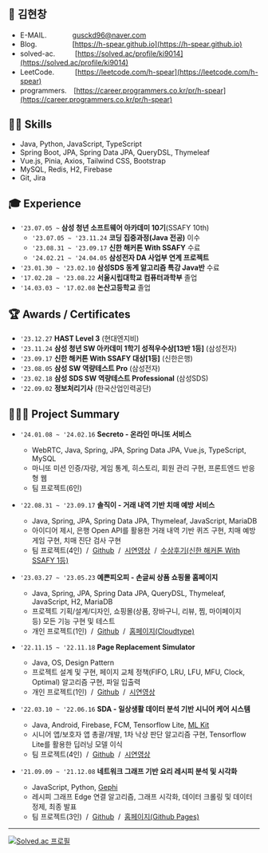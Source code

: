 ## 🍠 김현창

-   E-MAIL.　　&nbsp;&nbsp;&nbsp;&nbsp;&nbsp;&nbsp;gusckd96@naver.com
-   Blog.&nbsp;&nbsp;&nbsp;&nbsp;&nbsp;&nbsp;&nbsp;&nbsp;&nbsp;&nbsp;&nbsp;&nbsp;&nbsp;&nbsp;&nbsp;&nbsp;&nbsp;&nbsp;[https://h-spear.github.io](https://h-spear.github.io)
-   solved-ac.　　&nbsp;&nbsp;&nbsp;[https://solved.ac/profile/ki9014](https://solved.ac/profile/ki9014)
-   LeetCode.　&nbsp;&nbsp;&nbsp;&nbsp;&nbsp;&nbsp;&nbsp;[https://leetcode.com/h-spear](https://leetcode.com/h-spear)
-   programmers.　[https://career.programmers.co.kr/pr/h-spear](https://career.programmers.co.kr/pr/h-spear)

## 👨‍💻 Skills

-   Java, Python, JavaScript, TypeScript
-   Spring Boot, JPA, Spring Data JPA, QueryDSL, Thymeleaf
-   Vue.js, Pinia, Axios, Tailwind CSS, Bootstrap
-   MySQL, Redis, H2, Firebase
-   Git, Jira

## 🎓 Experience

-   `'23.07.05 ~` **삼성 청년 소프트웨어 아카데미 10기**(SSAFY 10th)
    -   `'23.07.05 ~ '23.11.24` **코딩 집중과정(Java 전공)** 이수
    -   `'23.08.31 ~ '23.09.17` **신한 해커톤 With SSAFY** 수료
    -   `'24.02.21 ~ '24.04.05` **삼성전자 DA 사업부 연계 프로젝트**
-   `'23.01.30 ~ '23.02.10` **삼성SDS 동계 알고리즘 특강 Java반** 수료
-   `'17.02.28 ~ '23.08.22` **서울시립대학교 컴퓨터과학부** 졸업
-   `'14.03.03 ~ '17.02.08` **논산고등학교** 졸업

## 🏆 Awards / Certificates

-   `'23.12.27` **HAST Level 3** (현대엔지비)
-   `'23.11.24` **삼성 청년 SW 아카데미 1학기 성적우수상[13반 1등]** (삼성전자)
-   `'23.09.17` **신한 해커톤 With SSAFY 대상[1등]** (신한은행)
-   `'23.08.05` **삼성 SW 역량테스트 Pro** (삼성전자)
-   `'23.02.18` **삼성 SDS SW 역량테스트 Professional** (삼성SDS)
-   `'22.09.02` **정보처리기사** (한국산업인력공단)

## 👨🏻‍💻 Project Summary

-   `'24.01.08 ~ '24.02.16` **Secreto - 온라인 마니또 서비스**

    -   WebRTC, Java, Spring, JPA, Spring Data JPA, Vue.js, TypeScript, MySQL
    -   마니또 미션 인증/자랑, 게임 통계, 히스토리, 회원 관리 구현, 프론트엔드 반응형 웹
    -   팀 프로젝트(6인)

-   `'22.08.31 ~ '23.09.17` **솔직이 - 거래 내역 기반 치매 예방 서비스**

    -   Java, Spring, JPA, Spring Data JPA, Thymeleaf, JavaScript, MariaDB
    -   아이디어 제시, 은행 Open API를 활용한 거래 내역 기반 퀴즈 구현, 치매 예방 게임 구현, 치매 진단 검사 구현
    -   팀 프로젝트(4인)  /  [Github](https://github.com/SSAFYxShinhan/SolJiGi)  /  [시연영상](https://youtu.be/rNPzuXeeRWc)  /  [수상후기(신한 해커톤 With SSAFY 1등)](https://www.ssafy.com/ksp/servlet/swp.board.controller.SwpBoardServlet?p_process=select-board-view&p_menu_cd=M0204&p_tabseq=226509&p_seq=60&p_pageno=)

-   `'23.03.27 ~ '23.05.23` **예쁜피오피 - 손글씨 상품 쇼핑몰 홈페이지**

    -   Java, Spring, JPA, Spring Data JPA, QueryDSL, Thymeleaf, JavaScript, H2, MariaDB
    -   프로젝트 기획/설계/디자인, 쇼핑몰(상품, 장바구니, 리뷰, 찜, 마이페이지 등) 모든 기능 구현 및 테스트
    -   개인 프로젝트(1인)  /  [Github](https://github.com/h-spear/pretty-pop)  /  [홈페이지(Cloudtype)](https://port-0-pretty-pop-1msx2blg22vwx1.sel3.cloudtype.app/)

-   `'22.11.15 ~ '22.11.18` **Page Replacement Simulator**

    -   Java, OS, Design Pattern
    -   프로젝트 설계 및 구현, 페이지 교체 정책(FIFO, LRU, LFU, MFU, Clock, Optimal) 알고리즘 구현, 파일 입출력
    -   개인 프로젝트(1인)  /  [Github](https://github.com/h-spear/page-replacement-simulator)  /  [시연영상](https://youtu.be/bhc0smhrTc4)

-   `'22.03.10 ~ '22.06.16` **SDA - 일상생활 데이터 분석 기반 시니어 케어 시스템**

    -   Java, Android, Firebase, FCM, Tensorflow Lite, [ML Kit](https://developers.google.com/ml-kit/vision/pose-detection)
    -   시니어 앱/보호자 앱 총괄/개발, 1차 낙상 판단 알고리즘 구현, Tensorflow Lite를 활용한 딥러닝 모델 이식
    -   팀 프로젝트(4인)  /  [Github](https://github.com/h-spear/senior-danger-analysis)  /  [시연영상](https://youtu.be/W3RGKqy59TE)

-   `'21.09.09 ~ '21.12.08` **네트워크 그래프 기반 요리 레시피 분석 및 시각화**
    -   JavaScript, Python, [Gephi](https://gephi.org/)
    -   레시피 그래프 Edge 연결 알고리즘, 그래프 시각화, 데이터 크롤링 및 데이터 정제, 최종 발표
    -   팀 프로젝트(3인)  /  [Github](https://github.com/h-spear/recipe-analysis-and-network-visualization/)  /  [홈페이지(Github Pages)](https://h-spear.github.io/recipe-analysis-and-network-visualization/)
 
---

[![Solved.ac 프로필](http://mazassumnida.wtf/api/v2/generate_badge?boj=ki9014)](https://solved.ac/ki9014)
